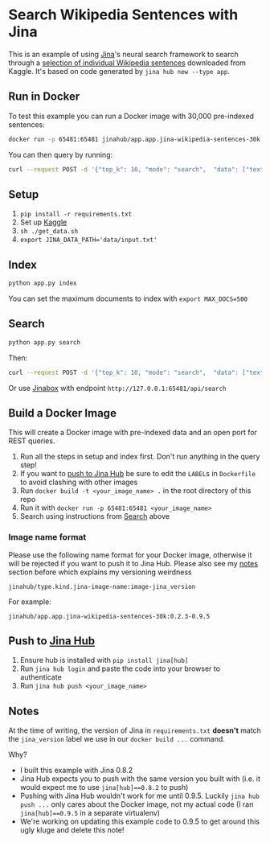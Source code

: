 # Search Wikipedia Sentences with Jina

This is an example of using [Jina](http://www.jina.ai)'s neural search framework to search through a [selection of individual Wikipedia sentences](https://www.kaggle.com/mikeortman/wikipedia-sentences) downloaded from Kaggle. It's based on code generated by `jina hub new --type app`.

## Run in Docker

To test this example you can run a Docker image with 30,000 pre-indexed sentences:

```sh
docker run -p 65481:65481 jinahub/app.app.jina-wikipedia-sentences-30k:0.2.3-0.9.5
```

You can then query by running:

```sh
curl --request POST -d '{"top_k": 10, "mode": "search",  "data": ["text:hello world"]}' -H 'Content-Type: application/json' 'http://0.0.0.0:65481/api/search'`
```

## Setup

1. `pip install -r requirements.txt`
2. Set up [Kaggle](https://www.kaggle.com/docs/api#getting-started-installation-&-authentication)
3. `sh ./get_data.sh`
4. `export JINA_DATA_PATH='data/input.txt'`

## Index

```sh
python app.py index
```

You can set the maximum documents to index with `export MAX_DOCS=500`

## Search

```sh
python app.py search
```

Then:

```sh
curl --request POST -d '{"top_k": 10, "mode": "search",  "data": ["text:hello world"]}' -H 'Content-Type: application/json' 'http://0.0.0.0:65481/api/search'
````

Or use [Jinabox](https://jina.ai/jinabox.js/) with endpoint `http://127.0.0.1:65481/api/search`

## Build a Docker Image

This will create a Docker image with pre-indexed data and an open port for REST queries.

1. Run all the steps in setup and index first. Don't run anything in the query step!
2. If you want to [push to Jina Hub](#push-to-jina-hub) be sure to edit the `LABEL`s in `Dockerfile` to avoid clashing with other images
3. Run `docker build -t <your_image_name> .` in the root directory of this repo
5. Run it with `docker run -p 65481:65481 <your_image_name>`
6. Search using instructions from [Search](#search) above

### Image name format

Please use the following name format for your Docker image, otherwise it will be rejected if you want to push it to Jina Hub. Please also see my [notes](#notes) section before which explains my versioning weirdness

```
jinahub/type.kind.jina-image-name:image-jina_version
```

For example:

```
jinahub/app.app.jina-wikipedia-sentences-30k:0.2.3-0.9.5
```

## Push to [Jina Hub](https://github.com/jina-ai/jina-hub)

1. Ensure hub is installed with `pip install jina[hub]`
2. Run `jina hub login` and paste the code into your browser to authenticate
3. Run `jina hub push <your_image_name>`

## Notes

At the time of writing, the version of Jina in `requirements.txt` **doesn't** match the `jina_version` label we use in our `docker build ...` command. 

Why?

- I built this example with Jina 0.8.2
- Jina Hub expects you to push with the same version you built with (i.e. it would expect me to use `jina[hub]==0.8.2` to push)
- Pushing with Jina Hub wouldn't work for me until 0.9.5. Luckily `jina hub push ...` only cares about the Docker image, not my actual code (I ran `jina[hub]==0.9.5` in a separate virtualenv)
- We're working on updating this example code to 0.9.5 to get around this ugly kluge and delete this note!
